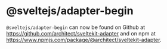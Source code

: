 # @sveltejs/adapter-begin

`@sveltejs/adapter-begin` can now be found on Github at https://github.com/architect/sveltekit-adapter and on npm at https://www.npmjs.com/package/@architect/sveltekit-adapter.
